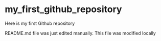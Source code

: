 # my_first_github_repository
Here is my first Github repository

README.md file was just edited manually. This file was modified locally
